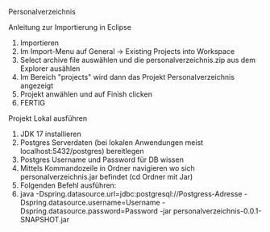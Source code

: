 Personalverzeichnis


Anleitung zur Importierung in Eclipse

1. Importieren
2. Im Import-Menu auf General -> Existing Projects into Workspace
3. Select archive file auswählen und die personalverzeichnis.zip aus dem Explorer ausählen
4. Im Bereich "projects" wird dann das Projekt Personalverzeichnis angezeigt
5. Projekt anwählen und auf Finish clicken
6. FERTIG


Projekt Lokal ausführen
1. JDK 17 installieren
2. Postgres Serverdaten (bei lokalen Anwendungen meist localhost:5432/postgres) bereitlegen
3. Postgres Username und Password für DB wissen
4. Mittels Kommandozeile in Ordner navigieren wo sich personalverzeichnis.jar befindet (cd Ordner mit Jar)
5. Folgenden Befehl ausführen:
6. java -Dspring.datasource.url=jdbc:postgresql://Postgress-Adresse -Dspring.datasource.username=Username -Dspring.datasource.password=Password  -jar personalverzeichnis-0.0.1-SNAPSHOT.jar
